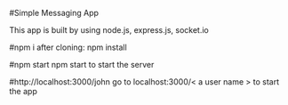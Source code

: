 #Simple Messaging App 
  
   This app is built by using node.js, express.js, socket.io 
  
#npm i 
 after cloning:  npm install 

#npm start 
  npm start to start the server 

#http://localhost:3000/john 
  go to localhost:3000/< a user name > to start the app 
  